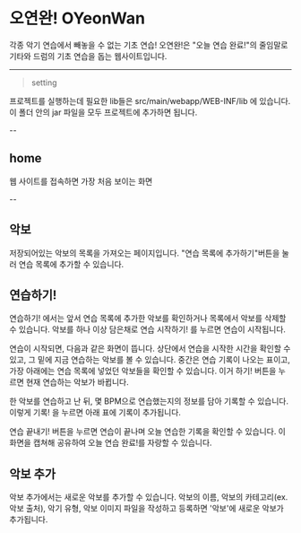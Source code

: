 # 오연완! OYeonWan

각종 악기 연습에서 빼놓을 수 없는 기초 연습!
오연완!은 "오늘 연습 완료!"의 줄임말로 기타와 드럼의 기초 연습을 돕는 웹사이트입니다.

---

> setting

프로젝트를 실행하는데 필요한 lib들은 src/main/webapp/WEB-INF/lib 에 있습니다.
이 폴더 안의 jar 파일을 모두 프로젝트에 추가하면 됩니다.

--

## home

웹 사이트를 접속하면 가장 처음 보이는 화면

--
## 악보

저장되어있는 악보의 목록을 가져오는 페이지입니다.
"연습 목록에 추가하기"버튼을 눌러 연습 목록에 추가할 수 있습니다.

## 연습하기!

연습하기! 에서는 앞서 연습 목록에 추가한 악보를 확인하거나 목록에서 악보를 삭제할 수 있습니다.
악보를 하나 이상 담은채로 연습 시작하기! 를 누르면 연습이 시작됩니다.



연습이 시작되면, 다음과 같은 화면이 뜹니다.
상단에서 연습을 시작한 시간을 확인할 수 있고,
그 밑에 지금 연습하는 악보를 볼 수 있습니다.
중간은 연습 기록이 나오는 표이고,
가장 아래에는 연습 목록에 넣었던 악보들을 확인할 수 있습니다.
이거 하기! 버튼을 누르면 현재 연습하는 악보가 바뀝니다.


한 악보를 연습하고 난 뒤, 몇 BPM으로 연습했는지의 정보를 담아 기록할 수 있습니다.
이렇게 기록! 을 누르면 아래 표에 기록이 추가됩니다.


연습 끝내기! 버튼을 누르면 연습이 끝나며 오늘 연습한 기록을 확인할 수 있습니다.
이 화면을 캡쳐해 공유하여 오늘 연습 완료!를 자랑할 수 있습니다.

## 악보 추가
악보 추가에서는 새로운 악보를 추가할 수 있습니다.
악보의 이름, 악보의 카테고리(ex. 악보 출처), 악기 유형, 악보 이미지 파일을 작성하고 등록하면 '악보'에 새로운 악보가 추가됩니다.

